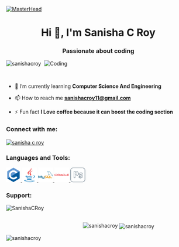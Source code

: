 
[![MasterHead](https://media.licdn.com/dms/image/D563DAQFIJGy_J4EvYA/image-scale_191_1128/0/1666883668428?e=1675425600&v=beta&t=q5S0E-n5z-gDvzZPdOvK7oorksu-JESWk3DdbbvU2ss)](https://codegrills.in)
<h1 align="center">Hi 👋, I'm Sanisha C Roy</h1>
<h3 align="center">Passionate about coding</h3>
<img align="right" alt="Coding" width="400" src="https://media.tenor.com/YU_C1sgrrCkAAAAC/hacker.gif">

<p align="left"> <img src="https://komarev.com/ghpvc/?username=sanishacroy&label=Profile%20views&color=0e75b6&style=flat" alt="sanishacroy" /> </p>

<p align="left"> <a href="https://twitter.com/" target="blank"><img src="https://img.shields.io/twitter/follow/?logo=twitter&style=for-the-badge" alt="" /></a> </p>

- 🌱 I’m currently learning **Computer Science And Engineering**

- 📫 How to reach me **sanishacroy11@gmail.com**

- ⚡ Fun fact **I Love coffee because it can boost the coding section**

<h3 align="left">Connect with me:</h3>
<p align="left">
<a href="https://linkedin.com/in/sanisha c roy" target="blank"><img align="center" src="https://raw.githubusercontent.com/rahuldkjain/github-profile-readme-generator/master/src/images/icons/Social/linked-in-alt.svg" alt="sanisha c roy" height="30" width="40" /></a>
</p>

<h3 align="left">Languages and Tools:</h3>
<p align="left"> <a href="https://www.cprogramming.com/" target="_blank" rel="noreferrer"> <img src="https://raw.githubusercontent.com/devicons/devicon/master/icons/c/c-original.svg" alt="c" width="40" height="40"/> </a> <a href="https://www.java.com" target="_blank" rel="noreferrer"> <img src="https://raw.githubusercontent.com/devicons/devicon/master/icons/java/java-original.svg" alt="java" width="40" height="40"/> </a> <a href="https://www.mysql.com/" target="_blank" rel="noreferrer"> <img src="https://raw.githubusercontent.com/devicons/devicon/master/icons/mysql/mysql-original-wordmark.svg" alt="mysql" width="40" height="40"/> </a> <a href="https://www.oracle.com/" target="_blank" rel="noreferrer"> <img src="https://raw.githubusercontent.com/devicons/devicon/master/icons/oracle/oracle-original.svg" alt="oracle" width="40" height="40"/> </a> <a href="https://www.photoshop.com/en" target="_blank" rel="noreferrer"> <img src="https://raw.githubusercontent.com/devicons/devicon/master/icons/photoshop/photoshop-line.svg" alt="photoshop" width="40" height="40"/> </a> </p>

<h3 align="left">Support:</h3>
<p><a href="https://www.buymeacoffee.com/SanishaCRoy"> <img align="left" src="https://cdn.buymeacoffee.com/buttons/v2/default-yellow.png" height="50" width="210" alt="SanishaCRoy" /></a></p><br><br>

<p><img align="left" src="https://github-readme-stats.vercel.app/api/top-langs?username=sanishacroy&show_icons=true&locale=en&layout=compact" alt="sanishacroy" /></p>

<p>&nbsp;<img align="center" src="https://github-readme-stats.vercel.app/api?username=sanishacroy&show_icons=true&locale=en" alt="sanishacroy" /></p>

<p><img align="center" src="https://github-readme-streak-stats.herokuapp.com/?user=sanishacroy&" alt="sanishacroy" /></p>

<!---
SanishaCRoy/SanishaCRoy is a ✨ special ✨ repository because its `README.md` (this file) appears on your GitHub profile.
You can click the Preview link to take a look at your changes.
--->
